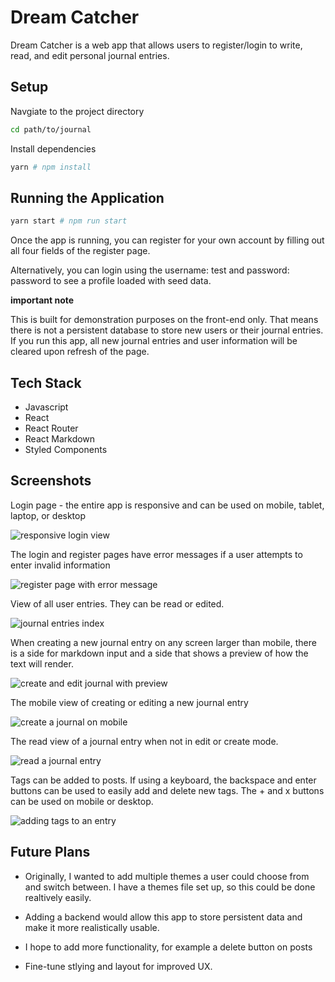 # Dream Catcher

Dream Catcher is a web app that allows users to register/login to write, read, and edit personal journal entries.

## Setup

Navgiate to the project directory

```sh
cd path/to/journal
```

Install dependencies

```sh
yarn # npm install
```

## Running the Application

```sh
yarn start # npm run start
```

Once the app is running, you can register for your own account by filling out all four fields of the register page.

Alternatively, you can login using the username: test and password: password to see a profile loaded with seed data.

**important note**

This is built for demonstration purposes on the front-end only. That means there is not a persistent database to store new users or their journal entries. If you run this app, all new journal entries and user information will be cleared upon refresh of the page.

## Tech Stack

- Javascript
- React
- React Router
- React Markdown
- Styled Components

## Screenshots

Login page - the entire app is responsive and can be used on mobile, tablet, laptop, or desktop

![responsive login view](./docs/journal_responsive_login.png)

The login and register pages have error messages if a user attempts to enter invalid information

![register page with error message](./docs/journal_errormessage.png)

View of all user entries. They can be read or edited.

![journal entries index](./docs/journal_index.png)

When creating a new journal entry on any screen larger than mobile, there is a side for markdown input and a side that shows a preview of how the text will render.

![create and edit journal with preview](./docs/journal_preview.png)

The mobile view of creating or editing a new journal entry

![create a journal on mobile](./docs/journal_responsive_create.png)

The read view of a journal entry when not in edit or create mode.

![read a journal entry](./docs/journal_readview.png)

Tags can be added to posts. If using a keyboard, the backspace and enter buttons can be used to easily add and delete new tags. The + and x buttons can be used on mobile or desktop.

![adding tags to an entry](./docs/tags.gif)

## Future Plans

- Originally, I wanted to add multiple themes a user could choose from and switch between. I have a themes file set up, so this could be done realtively easily.

- Adding a backend would allow this app to store persistent data and make it more realistically usable.

- I hope to add more functionality, for example a delete button on posts

- Fine-tune stlying and layout for improved UX.
